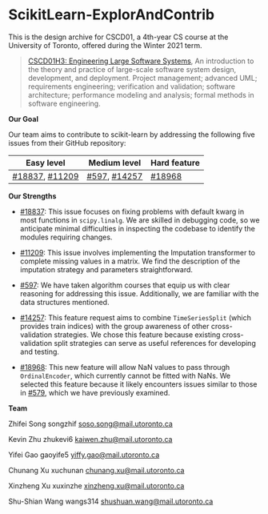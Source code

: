 # ScikitLearn-ExplorAndContrib

This is the design archive for CSCD01, a 4th-year CS course at the University of Toronto, offered during the Winter 2021 term.

> [CSCD01H3: Engineering Large Software Systems](https://utsc.calendar.utoronto.ca/course/cscd01h3), An introduction to the theory and practice of large-scale software system design, development, and deployment. Project management; advanced UML; requirements engineering; verification and validation; software architecture; performance modeling and analysis; formal methods in software engineering.

**Our Goal**

Our team aims to contribute to scikit-learn by addressing the following five issues from their GitHub repository:

| Easy level                                                   | Medium level                                                 | Hard feature                                                 |
| ------------------------------------------------------------ | ------------------------------------------------------------ | ------------------------------------------------------------ |
| [#18837](https://github.com/scikit-learn/scikit-learn/issues/18837), [#11209](https://github.com/scikit-learn/scikit-learn/issues/11209) | [#597](https://github.com/scikit-learn/scikit-learn/issues/597), [#14257](https://github.com/scikit-learn/scikit-learn/issues/14257) | [#18968](https://github.com/scikit-learn/scikit-learn/issues/18968) |

**Our Strengths** 

- [#18837](https://github.com/scikit-learn/scikit-learn/issues/18837): This issue focuses on fixing problems with default kwarg in most functions in `scipy.linalg`. We are skilled in debugging code, so we anticipate minimal difficulties in inspecting the codebase to identify the modules requiring changes.

- [#11209](https://github.com/scikit-learn/scikit-learn/issues/11209): This issue involves implementing the Imputation transformer to complete missing values in a matrix. We find the description of the imputation strategy and parameters straightforward.

- [#597](https://github.com/scikit-learn/scikit-learn/issues/597): We have taken algorithm courses that equip us with clear reasoning for addressing this issue. Additionally, we are familiar with the data structures mentioned.

- [#14257](https://github.com/scikit-learn/scikit-learn/issues/14257): This feature request aims to combine `TimeSeriesSplit` (which provides train indices) with the group awareness of other cross-validation strategies. We chose this feature because existing cross-validation split strategies can serve as useful references for developing and testing.

- [#18968](https://github.com/scikit-learn/scikit-learn/issues/18968): This new feature will allow NaN values to pass through `OrdinalEncoder`, which currently cannot be fitted with NaNs. We selected this feature because it likely encounters issues similar to those in [#579](https://github.com/scikit-learn/scikit-learn/issues/579), which we have previously examined.

**Team**

Zhifei Song   songzhif  [soso.song@mail.utoronto.ca](mailto:soso.song@mail.utoronto.ca)

Kevin Zhu    zhukevi6  [kaiwen.zhu@mail.utoronto.ca](mailto:kaiwen.zhu@mail.utoronto.ca)

Yifei Gao    gaoyife5  [yiffy.gao@mail.utoronto.ca](mailto:yiffy.gao@mail.utoronto.ca)

Chunang Xu   xuchunan  [chunang.xu@mail.utoronto.ca](mailto:chunang.xu@mail.utoronto.ca)

Xinzheng Xu   xuxinzhe  [xinzheng.xu@mail.utoronto.ca](mailto:xinzheng.xu@mail.utoronto.ca)

Shu-Shian Wang wangs314  [shushuan.wang@mail.utoronto.ca](mailto:shushuan.wang@mail.utoronto.ca)
